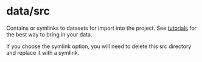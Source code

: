 # data/src

Contains or symlinks to datasets for import into the project.  See [tutorials](https://github.com/seasketch/geoprocessing/wiki/Tutorials) for the best way to bring in your data.

If you choose the symlink option, you will need to delete this src directory and replace it with a symlink.
